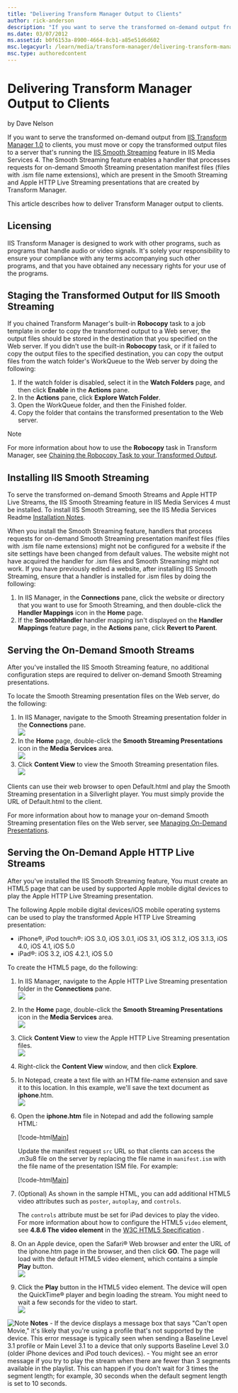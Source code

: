 ```yaml
---
title: "Delivering Transform Manager Output to Clients"
author: rick-anderson
description: "If you want to serve the transformed on-demand output from IIS Transform Manager 1.0 to clients, you must move or copy the transformed output files to a serv..."
ms.date: 03/07/2012
ms.assetid: b0f6153a-8900-4664-8cb1-a85e51d6d602
msc.legacyurl: /learn/media/transform-manager/delivering-transform-manager-output-to-clients
msc.type: authoredcontent
---
```

# Delivering Transform Manager Output to Clients

by Dave Nelson

If you want to serve the transformed on-demand output from [IIS Transform Manager 1.0](https://www.iis.net/downloads/microsoft/transform-manager) to clients, you must move or copy the transformed output files to a server that's running the [IIS Smooth Streaming](https://www.iis.net/downloads/microsoft/smooth-streaming) feature in IIS Media Services 4. The Smooth Streaming feature enables a handler that processes requests for on-demand Smooth Streaming presentation manifest files (files with .ism file name extensions), which are present in the Smooth Streaming and Apple HTTP Live Streaming presentations that are created by Transform Manager.

This article describes how to deliver Transform Manager output to clients.

<a id="license"></a>

## Licensing

IIS Transform Manager is designed to work with other programs, such as programs that handle audio or video signals. It's solely your responsibility to ensure your compliance with any terms accompanying such other programs, and that you have obtained any necessary rights for your use of the programs.

<a id="stage"></a>

## Staging the Transformed Output for IIS Smooth Streaming

If you chained Transform Manager's built-in **Robocopy** task to a job template in order to copy the transformed output to a Web server, the output files should be stored in the destination that you specified on the Web server. If you didn't use the built-in **Robocopy** task, or if it failed to copy the output files to the specified destination, you can copy the output files from the watch folder's WorkQueue to the Web server by doing the following:

1. If the watch folder is disabled, select it in the **Watch Folders** page, and then click **Enable** in the **Actions** pane.
2. In the **Actions** pane, click **Explore Watch Folder**.
3. Open the WorkQueue folder, and then the Finished folder.
4. Copy the folder that contains the transformed presentation to the Web server.

> [!NOTE]
> For more information about how to use the **Robocopy** task in Transform Manager, see [Chaining the Robocopy Task to your Transformed Output](chaining-the-robocopy-task-to-your-transformed-output.md).

<a id="installss"></a>

## Installing IIS Smooth Streaming

To serve the transformed on-demand Smooth Streams and Apple HTTP Live Streams, the IIS Smooth Streaming feature in IIS Media Services 4 must be installed. To install IIS Smooth Streaming, see the IIS Media Services Readme [Installation Notes](../iis-media-services/iis-media-services-readme.md#installation).

When you install the Smooth Streaming feature, handlers that process requests for on-demand Smooth Streaming presentation manifest files (files with .ism file name extensions) might not be configured for a website if the site settings have been changed from default values. The website might not have acquired the handler for .ism files and Smooth Streaming might not work. If you have previously edited a website, after installing IIS Smooth Streaming, ensure that a handler is installed for .ism files by doing the following:

1. In IIS Manager, in the **Connections** pane, click the website or directory that you want to use for Smooth Streaming, and then double-click the **Handler Mappings** icon in the **Home** page.
2. If the **SmoothHandler** handler mapping isn't displayed on the **Handler Mappings** feature page, in the **Actions** pane, click **Revert to Parent**.

<a id="servess"></a>

## Serving the On-Demand Smooth Streams

After you've installed the IIS Smooth Streaming feature, no additional configuration steps are required to deliver on-demand Smooth Streaming presentations.

To locate the Smooth Streaming presentation files on the Web server, do the following:

1. In IIS Manager, navigate to the Smooth Streaming presentation folder in the **Connections** pane.  
   [![](delivering-transform-manager-output-to-clients/_static/image2.png)](delivering-transform-manager-output-to-clients/_static/image1.png)
2. In the **Home** page, double-click the **Smooth Streaming Presentations** icon in the **Media Services** area.  
   [![](delivering-transform-manager-output-to-clients/_static/image4.png)](delivering-transform-manager-output-to-clients/_static/image3.png)
3. Click **Content View** to view the Smooth Streaming presentation files.  
   [![](delivering-transform-manager-output-to-clients/_static/image6.png)](delivering-transform-manager-output-to-clients/_static/image5.png)

Clients can use their web browser to open Default.html and play the Smooth Streaming presentation in a Silverlight player. You must simply provide the URL of Default.html to the client.

For more information about how to manage your on-demand Smooth Streaming presentation files on the Web server, see [Managing On-Demand Presentations](../on-demand-smooth-streaming/managing-on-demand-presentations.md).

<a id="servehls"></a>

## Serving the On-Demand Apple HTTP Live Streams

After you've installed the IIS Smooth Streaming feature, You must create an HTML5 page that can be used by supported Apple mobile digital devices to play the Apple HTTP Live Streaming presentation.

The following Apple mobile digital devices/iOS mobile operating systems can be used to play the transformed Apple HTTP Live Streaming presentation:

- iPhone®, iPod touch®: iOS 3.0, iOS 3.0.1, iOS 3.1, iOS 3.1.2, iOS 3.1.3, iOS 4.0, iOS 4.1, iOS 5.0
- iPad®: iOS 3.2, iOS 4.2.1, iOS 5.0

To create the HTML5 page, do the following:

1. In IIS Manager, navigate to the Apple HTTP Live Streaming presentation folder in the **Connections** pane.  
   [![](delivering-transform-manager-output-to-clients/_static/image8.png)](delivering-transform-manager-output-to-clients/_static/image7.png)
2. In the **Home** page, double-click the **Smooth Streaming Presentations** icon in the **Media Services** area.  
   [![](delivering-transform-manager-output-to-clients/_static/image10.png)](delivering-transform-manager-output-to-clients/_static/image9.png)
3. Click **Content View** to view the Apple HTTP Live Streaming presentation files.  
   [![](delivering-transform-manager-output-to-clients/_static/image12.png)](delivering-transform-manager-output-to-clients/_static/image11.png)
4. Right-click the **Content View** window, and then click **Explore**.
5. In Notepad, create a text file with an HTM file-name extension and save it to this location. In this example, we'll save the text document as **iphone**.htm.  
   [![](delivering-transform-manager-output-to-clients/_static/image14.png)](delivering-transform-manager-output-to-clients/_static/image13.png)
6. Open the **iphone.htm** file in Notepad and add the following sample HTML:

   [!code-html[Main](delivering-transform-manager-output-to-clients/samples/sample1.html)]

   Update the manifest request `src` URL so that clients can access the .m3u8 file on the server by replacing the file name in `manifest.ism` with the file name of the presentation ISM file. For example:

   [!code-html[Main](delivering-transform-manager-output-to-clients/samples/sample2.html?highlight=10)]
7. (Optional) As shown in the sample HTML, you can add additional HTML5 video attributes such as `poster`, `autoplay`, and `controls`.  
  
   The `controls` attribute must be set for iPad devices to play the video. For more information about how to configure the HTML5 `video` element, see **4.8.6 The video element** in the [W3C HTML5 Specification](http://www.w3.org/TR/html5/spec.html) .
8. On an Apple device, open the Safari® Web browser and enter the URL of the iphone.htm page in the browser, and then click **GO**. The page will load with the default HTML5 video element, which contains a simple **Play** button.  
   [![](delivering-transform-manager-output-to-clients/_static/image16.png)](delivering-transform-manager-output-to-clients/_static/image15.png)
9. Click the **Play** button in the HTML5 video element. The device will open the QuickTime® player and begin loading the stream. You might need to wait a few seconds for the video to start.  
   [![](delivering-transform-manager-output-to-clients/_static/image18.png)](delivering-transform-manager-output-to-clients/_static/image17.png)

![Note](delivering-transform-manager-output-to-clients/_static/image1.gif) **Notes** - If the device displays a message box that says "Can't open Movie," it's likely that you're using a profile that's not supported by the device. This error message is typically seen when sending a Baseline Level 3.1 profile or Main Level 3.1 to a device that only supports Baseline Level 3.0 (older iPhone devices and iPod touch devices). - You might see an error message if you try to play the stream when there are fewer than 3 segments available in the playlist. This can happen if you don't wait for 3 times the segment length; for example, 30 seconds when the default segment length is set to 10 seconds.